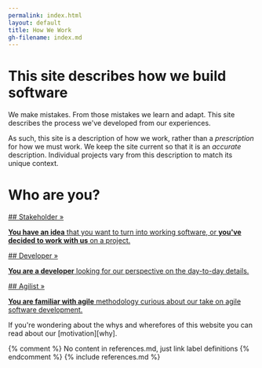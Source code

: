 ```yaml
---
permalink: index.html
layout: default
title: How We Work
gh-filename: index.md
---
```


# This site describes how we build software

We make mistakes.  From those mistakes we learn and adapt.  This site describes the process we've developed from our experiences.

As such, this site is a description of how we work,
rather than a *prescription* for how we must work.
We keep the site current so that it is an *accurate* description.
Individual projects vary from this description to match its unique context.

# Who are you?


<div class="role" markdown="1"><a href="/stakeholder_narrative.html">
## Stakeholder &raquo;

**You have an idea** that you want to turn into working software, or **you've decided
to work with us** on a project.
</a>
</div>

<div class="role" markdown="1"><a href="/developer_narrative.html">
## Developer &raquo;

**You are a developer** looking for our perspective on the day-to-day details.
</a>
</div>

<div class="role" markdown="1"><a href="/agilists.html">
## Agilist &raquo;

**You are familiar with agile** methodology
curious about our take on agile software development.
</a>
</div>

If you're wondering about the whys and wherefores of this website 
you can read about our [motivation][why].


{% comment %} No content in references.md, just link label definitions {% endcomment %}
{% include references.md %}
